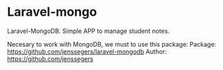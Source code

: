 # Laravel-mongo
Laravel-MongoDB. Simple APP to manage student notes. 

Necesary to work with MongoDB, we must to use this package:
Package: https://github.com/jenssegers/laravel-mongodb
Author: https://github.com/jenssegers